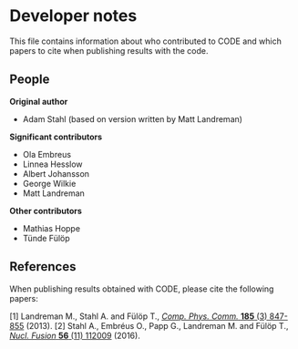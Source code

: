 # Developer notes
This file contains information about who contributed to CODE and which papers
to cite when publishing results with the code.

## People
**Original author**
- Adam Stahl (based on version written by Matt Landreman)

**Significant contributors**
- Ola Embreus
- Linnea Hesslow
- Albert Johansson
- George Wilkie
- Matt Landreman

**Other contributors**
- Mathias Hoppe
- Tünde Fülöp

## References
When publishing results obtained with CODE, please cite the following papers:

[1] Landreman M., Stahl A. and Fülöp T., [*Comp. Phys. Comm.* **185** (3) 847-855](https://doi.org/10.1016/j.cpc.2013.12.004) (2013).
[2] Stahl A., Embréus O., Papp G., Landreman M. and Fülöp T., [*Nucl. Fusion* **56** (11) 112009](https://doi.org/10.1088/0029-5515/56/11/112009) (2016).

